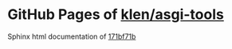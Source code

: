 GitHub Pages of [klen/asgi-tools](https://github.com/klen/asgi-tools.git)
===
Sphinx html documentation of [171bf71b](https://github.com/klen/asgi-tools/tree/171bf71b85b4f2ee489d7029f24b509936781767)
